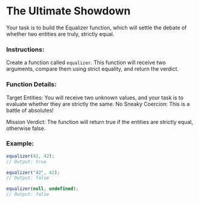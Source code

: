 # The Ultimate Showdown

Your task is to build the Equalizer function, which will settle the debate of whether two entities are truly, strictly equal.

### Instructions:

Create a function called `equalizer`. This function will receive two arguments, compare them using strict equality, and return the verdict.

### Function Details:

Target Entities: You will receive two unknown values, and your task is to evaluate whether they are strictly the same. No Sneaky Coercion: This is a battle of absolutes!

Mission Verdict: The function will return true if the entities are strictly equal, otherwise false.

### Example:

```js
equalizer(42, 42);
// Output: true

equalizer("42", 42);
// Output: false

equalizer(null, undefined);
// Output: false
```
